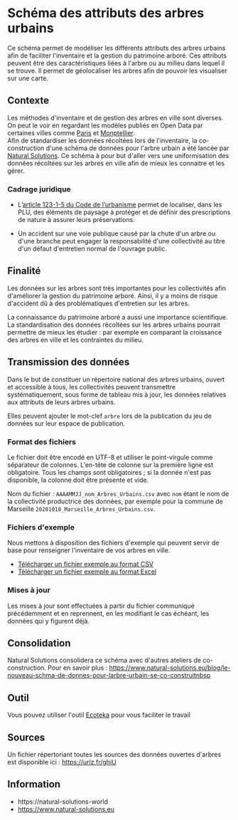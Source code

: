 # Schéma des attributs des arbres urbains

Ce schéma permet de modéliser les différents attributs des arbres urbains afin de faciliter l'inventaire et la gestion du patrimoine arboré. Ces attributs peuvent être des caractéristiques liées à l'arbre ou au milieu dans lequel il se trouve. Il permet de géolocaliser les arbres afin de pouvoir les visualiser sur une carte. 

## Contexte

Les méthodes d'inventaire et de gestion des arbres en ville sont diverses. On peut le voir en regardant les modèles publiés en Open Data par certaines villes comme [Paris](https://opendata.paris.fr/explore/dataset/les-arbres/information/?disjunctive.typeemplacement&disjunctive.arrondissement&disjunctive.libellefrancais&disjunctive.genre&disjunctive.espece&disjunctive.varieteoucultivar&disjunctive.stadedeveloppement&disjunctive.remarquable) et [Monptellier](https://data.montpellier3m.fr/dataset/arbres-dalignement-de-montpellier).  
Afin de standardiser les données récoltées lors de l'inventaire, la co-construction d'une schéma de données pour l'arbre urbain a été lancée par [Natural Solutions](https://www.natural-solutions.eu/qui-sommes-nous). Ce schéma à pour but d'aller vers une uniformisation des données récoltées sur les arbres en ville afin de mieux les connaitre et les gérer.   

### Cadrage juridique

* L’[article 123-1-5 du Code de l’urbanisme](https://www.legifrance.gouv.fr/codes/id/LEGIARTI000031105321/2015-08-19/) permet de localiser, dans les PLU, des éléments de paysage à protéger et de définir des prescriptions de nature à assurer leurs préservations.

* Un accident sur une voie publique causé par la chute d'un arbre ou d'une branche peut engager la responsabilité d'une collectivité au titre d'un défaut d'entretien normal de l'ouvrage public.

## Finalité

Les données sur les arbres sont très importantes pour les collectivités afin d'améliorer la gestion du patrimoine arboré. Ainsi, il y a moins de risque d'accident dû à des problématiques d'entretien sur les arbres. 

La connaissance du patrimoine arboré a aussi une importance scientifique. La standardisation des données récoltées sur les arbres urbains pourrait permettre de mieux les étudier : par exemple en comparant la croissance des arbres en ville et les contraintes du milieu.  

## Transmission des données

Dans le but de constituer un répertoire national des arbres urbains, ouvert et accessible à tous, les collectivités peuvent transmettre systématiquement, sous forme de tableau mis à jour, les données relatives aux attributs de leurs arbres urbains.

Elles peuvent ajouter le mot-clef `arbre` lors de la publication du jeu de données sur leur espace de publication.

### Format des fichiers
Le fichier doit être encodé en UTF-8 et utiliser le point-virgule comme séparateur de colonnes. L'en-tête de colonne sur la première ligne est obligatoire. Tous les champs sont obligatoires ; si la donnée n'est pas disponible, la colonne doit être présente et vide.

Nom du fichier : `AAAAMMJJ_nom_Arbres_Urbains.csv` avec `nom` étant le nom de la collectivité productrice des données, par exemple pour la commune de Marseille `20201018_Marseille_Arbres_Urbains.csv`.

### Fichiers d'exemple
Nous mettons à disposition des fichiers d'exemple qui peuvent servir de base pour renseigner l'inventaire de vos arbres en ville.

- [Télécharger un fichier exemple au format CSV](https://github.com/NaturalSolutions/schema-arbre/blob/master/exemple-valide.csv)
- [Télécharger un fichier exemple au format Excel](https://github.com/NaturalSolutions/schema-arbre/blob/master/exemple-valide.xlsx)

### Mises à jour
Les mises à jour sont effectuées à partir du fichier communiqué précédemment et en reprennent, en les modifiant le cas échéant, les données qui y figurent déjà.

## Consolidation
Natural Solutions consolidera ce schéma avec d'autres ateliers de co-construction. Pour en savoir plus : https://www.natural-solutions.eu/blog/le-nouveau-schma-de-donnes-pour-larbre-urbain-se-co-construitnbsp

## Outil 
Vous pouvez utiliser l'outil [Ecoteka](https://www.natural-solutions.eu/ecoteka) pour vous faciliter le travail

## Sources
Un fichier répertoriant toutes les sources des données ouvertes d'arbres est disponible ici :
https://urlz.fr/ghiU

## Information 
- https://natural-solutions-world
- https://www.natural-solutions.eu

